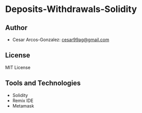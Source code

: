# Deposits-Withdrawals-Solidity
## Author
- Cesar Arcos-Gonzalez: cesar99ag@gmail.com
## License
MIT License
## Tools and Technologies
- Solidity
- Remix IDE
- Metamask
